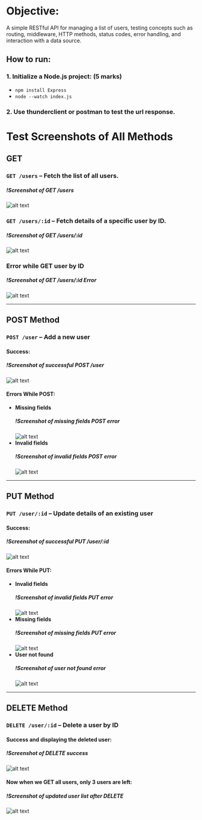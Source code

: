 # Objective:

A simple RESTful API for managing a list of users, testing concepts such as routing, middleware, HTTP methods, status codes, error handling, and interaction with a data source.

## How to run:

### 1. Initialize a Node.js project: (5 marks)

- `npm install Express`
- `node --watch index.js`

### 2. Use thunderclient or postman to test the url response.

# Test Screenshots of All Methods

## GET

### `GET /users` – Fetch the list of all users.

##### !Screenshot of GET /users
![alt text](images/GETall.png)

### `GET /users/:id` – Fetch details of a specific user by ID.

##### !Screenshot of GET /users/:id
![alt text](images/GET1.png)

### Error while GET user by ID

##### !Screenshot of GET /users/:id Error
![alt text](images/GETerr.png)

---

## POST Method

### `POST /user` – Add a new user

#### Success:

##### !Screenshot of successful POST /user
![alt text](images/POST.png)

#### Errors While POST:

- **Missing fields**
  ##### !Screenshot of missing fields POST error
  ![alt text](images/POSTerr1.png)
- **Invalid fields**
  ##### !Screenshot of invalid fields POST error
  ![alt text](images/POSTerr2.png)

---

## PUT Method

### `PUT /user/:id` – Update details of an existing user

#### Success:

##### !Screenshot of successful PUT /user/:id
![alt text](images/PUT.png)

#### Errors While PUT:

- **Invalid fields**
  ##### !Screenshot of invalid fields PUT error
  ![alt text](images/PUTerr1.png)
- **Missing fields**
  ##### !Screenshot of missing fields PUT error
  ![alt text](images/PUTerr2.png)
- **User not found**
  ##### !Screenshot of user not found error
  ![alt text](images/PUTerr3.png)

---

## DELETE Method

### `DELETE /user/:id` – Delete a user by ID

#### Success and displaying the deleted user:

##### !Screenshot of DELETE success
![alt text](/images/DEL.png)

#### Now when we GET all users, only 3 users are left:

##### !Screenshot of updated user list after DELETE
![alt text](images/DEL1.png)
